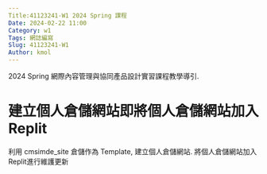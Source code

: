 ```yaml
---
Title:41123241-W1 2024 Spring 課程
Date: 2024-02-22 11:00
Category: w1
Tags: 網誌編寫
Slug: 41123241-W1
Author: kmol
---
```


2024 Spring 網際內容管理與協同產品設計實習課程教學導引.

<!-- PELICAN_END_SUMMARY -->

# 建立個人倉儲網站即將個人倉儲網站加入Replit
利用 cmsimde_site 倉儲作為 Template, 建立個人倉儲網站.
將個人倉儲網站加入Replit進行維護更新

